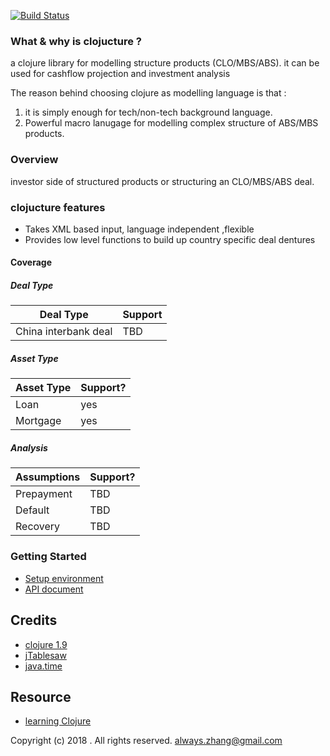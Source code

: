 [![Build Status](https://travis-ci.com/yellowbean/clojucture.svg?branch=master)](https://travis-ci.com/yellowbean/clojucture)

### What & why is clojucture ?

a clojure library for modelling structure products (CLO/MBS/ABS).
it can be used for cashflow projection and investment analysis

The reason behind choosing clojure as modelling language is that :
1. it is simply enough for tech/non-tech background language.
2. Powerful macro lanugage for modelling complex structure of ABS/MBS products.

### Overview
investor side of structured products or structuring an CLO/MBS/ABS deal.

### clojucture features
* Takes XML based input, language independent ,flexible
* Provides low level functions to build up country specific deal dentures

#### Coverage
##### Deal Type

Deal Type | Support
------|----
China interbank deal | TBD

##### Asset Type
Asset Type | Support? 
------|----
 Loan  | yes   |
 Mortgage   |  yes  |
##### Analysis
 Assumptions | Support? 
------|----
 Prepayment  | TBD   |
 Default   |  TBD  |
 Recovery  | TBD   |



### Getting Started
* [Setup environment](https://github.com/yellowbean/clojucture/wiki/Setup-an-environemnt)
* [API document](https://yellowbean.github.io/clojucture/)


Credits
----
* [clojure 1.9](https://clojure.github.io/clojure/) 
* [jTablesaw](https://jtablesaw.github.io/tablesaw/)
* [java.time](http://dm3.github.io/clojure.java-time/index.html)

Resource
----
* [learning Clojure](https://practicalli.github.io/clojure/)



Copyright (c) 2018 . All rights reserved.
always.zhang@gmail.com 